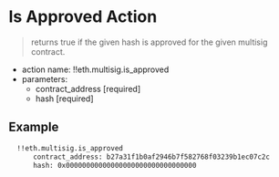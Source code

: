 # Is Approved Action

> returns true if the given hash is approved for the given multisig contract.

- action name: !!eth.multisig.is_approved
- parameters:
  - contract_address [required]
  - hash [required]

## Example

```md
  !!eth.multisig.is_approved
      contract_address: b27a31f1b0af2946b7f582768f03239b1ec07c2c
      hash: 0x00000000000000000000000000000000
```
